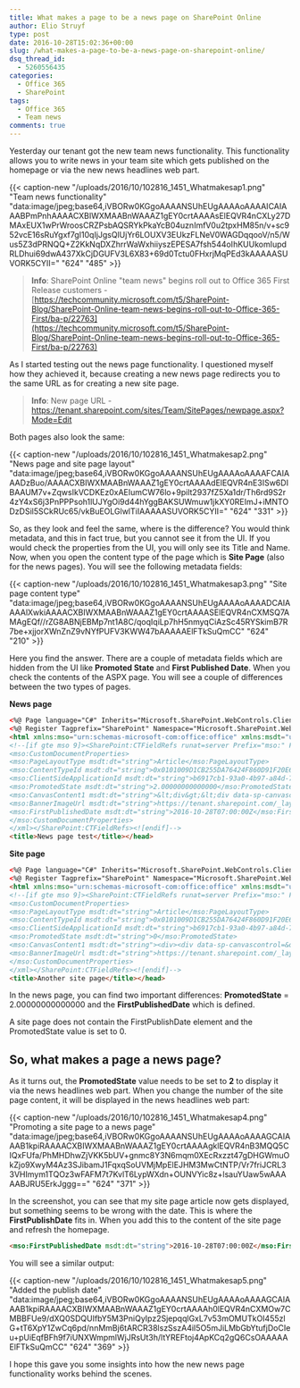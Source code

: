 ```yaml
---
title: What makes a page to be a news page on SharePoint Online
author: Elio Struyf
type: post
date: 2016-10-28T15:02:36+00:00
slug: /what-makes-a-page-to-be-a-news-page-on-sharepoint-online/
dsq_thread_id:
  - 5260556435
categories:
  - Office 365
  - SharePoint
tags:
  - Office 365
  - Team news
comments: true
---
```


Yesterday our tenant got the new team news functionality. This functionality allows you to write news in your team site which gets published on the homepage or via the new news headlines web part.

{{< caption-new "/uploads/2016/10/102816_1451_Whatmakesap1.png" "Team news functionality"  "data:image/jpeg;base64,iVBORw0KGgoAAAANSUhEUgAAAAoAAAAICAIAAABPmPnhAAAACXBIWXMAABnWAAAZ1gEY0crtAAAAsElEQVR4nCXLy27DMAxEUX1wPrWroosCRZPsbAQSRYkPkaYcB04uznImfV0u2tpxHM85n/v+sc952vcE16sRuYgxf7gI10qIjJgsQlUjYr6LOUXV3EUkzFLNeV0WAGDqqooV/n5/Wus5Z3dPRNQQ+Z2KkNqDXZhrrWaWxhiiyszEPESA7fsh544oIhKUUkomIupdRLDhui69dwA437XkCjDGUFV3L6X83+69d0Tctu0FHxrjMqPEd3kAAAAASUVORK5CYII=" "624" "485" >}}

> **Info**: SharePoint Online "team news" begins roll out to Office 365 First Release customers - [https://techcommunity.microsoft.com/t5/SharePoint-Blog/SharePoint-Online-team-news-begins-roll-out-to-Office-365-First/ba-p/22763](https://techcommunity.microsoft.com/t5/SharePoint-Blog/SharePoint-Online-team-news-begins-roll-out-to-Office-365-First/ba-p/22763)

As I started testing out the news page functionality. I questioned myself how they achieved it, because creating a new news page redirects you to the same URL as for creating a new site page.

> **Info**: New page URL - https://tenant.sharepoint.com/sites/Team/SitePages/newpage.aspx?Mode=Edit

Both pages also look the same:

{{< caption-new "/uploads/2016/10/102816_1451_Whatmakesap2.png" "News page and site page layout"  "data:image/jpeg;base64,iVBORw0KGgoAAAANSUhEUgAAAAoAAAAFCAIAAADzBuo/AAAACXBIWXMAABnWAAAZ1gEY0crtAAAAdElEQVR4nE3ISw6DIBAAUM7v+ZqwsIkVCDKEz0xAEIumCW76lo+9pilt2937fZ5Xa1dr/Th6rd9S2r4zY4xS6j3PnPPPsoh1lUJYgOi9d44hYggBAKSUWmuw1jkXY0REImJ+iMNTODzDSil5SCkRUc65/vkBuEOLGlwlTiIAAAAASUVORK5CYII=" "624" "331" >}}

So, as they look and feel the same, where is the difference? You would think metadata, and this in fact true, but you cannot see it from the UI. If you would check the properties from the UI, you will only see its Title and Name. Now, when you open the content type of the page which is **Site Page** (also for the news pages). You will see the following metadata fields:

{{< caption-new "/uploads/2016/10/102816_1451_Whatmakesap3.png" "Site page content type"  "data:image/jpeg;base64,iVBORw0KGgoAAAANSUhEUgAAAAoAAAADCAIAAAAlXwkiAAAACXBIWXMAABnWAAAZ1gEY0crtAAAASElEQVR4nCXMSQ7AMAgEQf//rZG8ABNjEBMp7nt1A8C/qoqIqiLp7hH5nmyqCiAzSc45RYSkimB7R7be+xjjorXWnZnZ9vNYfPUFV3KWW47bAAAAAElFTkSuQmCC" "624" "210" >}}

Here you find the answer. There are a couple of metadata fields which are hidden from the UI like **Promoted State** and **First Published Date**. When you check the contents of the ASPX page. You will see a couple of differences between the two types of pages.

**News page**

```html
<%@ Page language="C#" Inherits="Microsoft.SharePoint.WebControls.ClientSidePage, Microsoft.SharePoint, Version=16.0.0.0, Culture=neutral, PublicKeyToken=71e9bce111e9429c" %>
<%@ Register Tagprefix="SharePoint" Namespace="Microsoft.SharePoint.WebControls" Assembly="Microsoft.SharePoint, Version=16.0.0.0, Culture=neutral, PublicKeyToken=71e9bce111e9429c" %>
<html xmlns:mso="urn:schemas-microsoft-com:office:office" xmlns:msdt="uuid:C2F41010-65B3-11d1-A29F-00AA00C14882"><head>
<!--[if gte mso 9]><SharePoint:CTFieldRefs runat=server Prefix="mso:" FieldList="FileLeafRef,ClientSideApplicationId,PageLayoutType,CanvasContent1,BannerImageUrl,BannerImageOffset,PromotedState,FirstPublishedDate"><xml>
<mso:CustomDocumentProperties>
<mso:PageLayoutType msdt:dt="string">Article</mso:PageLayoutType>
<mso:ContentTypeId msdt:dt="string">0x0101009D1CB255DA76424F860D91F20E6C4118</mso:ContentTypeId>
<mso:ClientSideApplicationId msdt:dt="string">b6917cb1-93a0-4b97-a84d-7cf49975d4ec</mso:ClientSideApplicationId>
<mso:PromotedState msdt:dt="string">2.00000000000000</mso:PromotedState>
<mso:CanvasContent1 msdt:dt="string">&lt;div&gt;&lt;div data-sp-canvascontrol=&quot;&quot; data-sp-controldata=&quot;%7B%22controlType%22&amp;#58;4,%22displayMode%22&amp;#58;1,%22id%22&amp;#58;%22fea9b7a3-98f0-4384-87a4-380ed1f78322%22,%22innerHTML%22&amp;#58;%22%3Cp%3EI'm%20a%20news%20page%3C/p%3E%22,%22editorType%22&amp;#58;%22Quill%22,%22addedFromPersistedData%22&amp;#58;true%7D&quot;&gt;&lt;p&gt;I'm a news page&lt;/p&gt;&lt;/div&gt;&lt;/div&gt;</mso:CanvasContent1>
<mso:BannerImageUrl msdt:dt="string">https://tenant.sharepoint.com/_layouts/15/images/sitepagethumbnail.png, /_layouts/15/images/sitepagethumbnail.png</mso:BannerImageUrl>
<mso:FirstPublishedDate msdt:dt="string">2016-10-28T07:00:00Z</mso:FirstPublishedDate>
</mso:CustomDocumentProperties>
</xml></SharePoint:CTFieldRefs><![endif]-->
<title>News page test</title></head>
```

**Site page**

```html
<%@ Page language="C#" Inherits="Microsoft.SharePoint.WebControls.ClientSidePage, Microsoft.SharePoint, Version=16.0.0.0, Culture=neutral, PublicKeyToken=71e9bce111e9429c" %>
<%@ Register Tagprefix="SharePoint" Namespace="Microsoft.SharePoint.WebControls" Assembly="Microsoft.SharePoint, Version=16.0.0.0, Culture=neutral, PublicKeyToken=71e9bce111e9429c" %>
<html xmlns:mso="urn:schemas-microsoft-com:office:office" xmlns:msdt="uuid:C2F41010-65B3-11d1-A29F-00AA00C14882"><head>
<!--[if gte mso 9]><SharePoint:CTFieldRefs runat=server Prefix="mso:" FieldList="FileLeafRef,ClientSideApplicationId,PageLayoutType,CanvasContent1,BannerImageUrl,BannerImageOffset,PromotedState,FirstPublishedDate"><xml>
<mso:CustomDocumentProperties>
<mso:PageLayoutType msdt:dt="string">Article</mso:PageLayoutType>
<mso:ContentTypeId msdt:dt="string">0x0101009D1CB255DA76424F860D91F20E6C4118</mso:ContentTypeId>
<mso:ClientSideApplicationId msdt:dt="string">b6917cb1-93a0-4b97-a84d-7cf49975d4ec</mso:ClientSideApplicationId>
<mso:PromotedState msdt:dt="string">0</mso:PromotedState>
<mso:CanvasContent1 msdt:dt="string"><div><div data-sp-canvascontrol=&quot;&quot; data-sp-controldata=&quot;%7B%22controlType%22&amp;#58;4,%22displayMode%22&amp;#58;2,%22id%22&amp;#58;%2295c72cb5-c819-458c-96e3-b0fd63b5f367%22,%22innerHTML%22&amp;#58;%22%3Cp%3EThis%20is%20just%20another%20site%20page%3C/p%3E%22,%22editorType%22&amp;#58;%22Quill%22%7D&quot;><p>This is just another site page</p></div></div></mso:CanvasContent1>
<mso:BannerImageUrl msdt:dt="string">https://tenant.sharepoint.com/_layouts/15/images/sitepagethumbnail.png, /_layouts/15/images/sitepagethumbnail.png</mso:BannerImageUrl>
</mso:CustomDocumentProperties>
</xml></SharePoint:CTFieldRefs><![endif]-->
<title>Another site page</title></head>
```

In the news page, you can find two important differences: **PromotedState** = 2.00000000000000 and the **FirstPublishedDate** which is defined.

A site page does not contain the FirstPublishDate element and the PromotedState value is set to 0.

## So, what makes a page a news page?

As it turns out, the **PromotedState** value needs to be set to **2** to display it via the news headlines web part. When you change the number of the site page content, it will be displayed in the news headlines web part:

{{< caption-new "/uploads/2016/10/102816_1451_Whatmakesap4.png" "Promoting a site page to a news page"  "data:image/jpeg;base64,iVBORw0KGgoAAAANSUhEUgAAAAoAAAAGCAIAAAB1kpiRAAAACXBIWXMAABnWAAAZ1gEY0crtAAAAgklEQVR4nB3MQQ5CIQxFUfa/PhMHDhwZjVKK5bUV+gnmc8Y3N6mqm0XEcRxzzt47gDHGWmuOkZjo9XwyM4Az3SJibamJ1FqxqSoUVMjMpElEJHM3MwCtNTP/Vr7friJCRL33VHImym1TQOz3wFAFM7t7KvlT6LypWXdn+OUNVYic8z+lsauYUaw5wAAAAABJRU5ErkJggg==" "624" "371" >}}

In the screenshot, you can see that my site page article now gets displayed, but something seems to be wrong with the date. This is where the **FirstPublishDate** fits in. When you add this to the content of the site page and refresh the homepage.

```html
<mso:FirstPublishedDate msdt:dt="string">2016-10-28T07:00:00Z</mso:FirstPublishedDate>
```

You will see a similar output:

{{< caption-new "/uploads/2016/10/102816_1451_Whatmakesap5.png" "Added the publish date"  "data:image/jpeg;base64,iVBORw0KGgoAAAANSUhEUgAAAAoAAAAGCAIAAAB1kpiRAAAACXBIWXMAABnWAAAZ1gEY0crtAAAAh0lEQVR4nCXMOw7CMBBFUe9/dXQ0SDQUIfbY5M3PniQyIpz2SjepqqlGxL7v53mOMUTkOI455zlG+tT6XpY1ZwCq6pd/nnMmBj6tARCR38lszSszA4iI5O5mJiLMbGbYtufjDoCIeu+pUiEqfBFh9f7iUNXWmpmlWjJRsUt3h/ltYREFtoj4ApKCq2gQ6CsOAAAAAElFTkSuQmCC" "624" "369" >}}

I hope this gave you some insights into how the new news page functionality works behind the scenes.